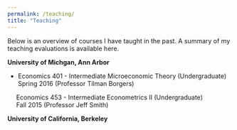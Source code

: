 ```yaml
---
permalink: /teaching/
title: "Teaching"
---
```

Below is an overview of courses I have taught in the past. A summary of my teaching evaluations is available here.

**University of Michgan, Ann Arbor**
* Economics 401 - Intermediate Microeconomic Theory (Undergraduate)  
  Spring 2016 (Professor Tilman Borgers)  


&nbsp;&nbsp;&nbsp;&nbsp;&nbsp;Economics 453 - Intermediate Econometrics II (Undergraduate)  
&nbsp;&nbsp;&nbsp;&nbsp;&nbsp;Fall 2015 (Professor Jeff Smith)  

**University of California, Berkeley**


